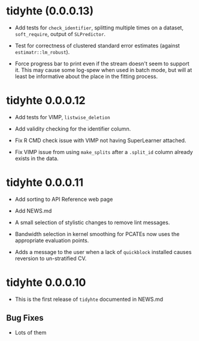# tidyhte (0.0.0.13)

* Add tests for `check_identifier`, splitting multiple times on a dataset, `soft_require`, output of `SLPredictor`.

* Test for correctness of clustered standard error estimates (against `estimatr::lm_robust`).

* Force progress bar to print even if the stream doesn't seem to support it. This may cause some log-spew when used in batch mode, but will at least be informative about the place in the fitting process.

# tidyhte 0.0.0.12

* Add tests for VIMP, `listwise_deletion`

* Add validity checking for the identifier column.

* Fix R CMD check issue with VIMP not having SuperLearner attached.

* Fix VIMP issue from using `make_splits` after a `.split_id` column already exists in the data.

# tidyhte 0.0.0.11

* Add sorting to API Reference web page

* Add NEWS.md

* A small selection of stylistic changes to remove lint messages.

* Bandwidth selection in kernel smoothing for PCATEs now uses the appropriate
evaluation points.

* Adds a message to the user when a lack of `quickblock` installed causes reversion to
un-stratified CV.

# tidyhte 0.0.0.10

* This is the first release of `tidyhte` documented in NEWS.md

## Bug Fixes

* Lots of them
